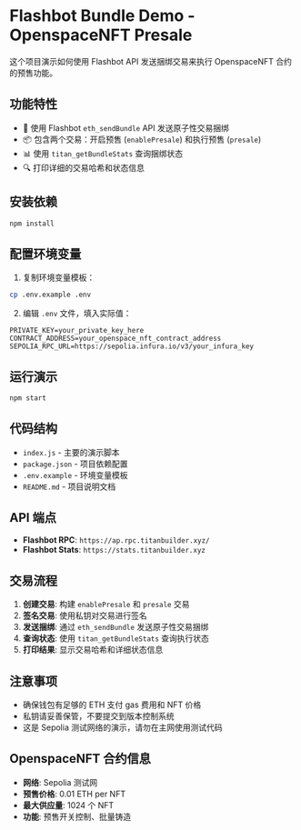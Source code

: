 # Flashbot Bundle Demo - OpenspaceNFT Presale

这个项目演示如何使用 Flashbot API 发送捆绑交易来执行 OpenspaceNFT 合约的预售功能。

## 功能特性

- 🚀 使用 Flashbot `eth_sendBundle` API 发送原子性交易捆绑
- 📦 包含两个交易：开启预售 (`enablePresale`) 和执行预售 (`presale`)
- 📊 使用 `titan_getBundleStats` 查询捆绑状态
- 🔍 打印详细的交易哈希和状态信息

## 安装依赖

```bash
npm install
```

## 配置环境变量

1. 复制环境变量模板：
```bash
cp .env.example .env
```

2. 编辑 `.env` 文件，填入实际值：
```env
PRIVATE_KEY=your_private_key_here
CONTRACT_ADDRESS=your_openspace_nft_contract_address
SEPOLIA_RPC_URL=https://sepolia.infura.io/v3/your_infura_key
```

## 运行演示

```bash
npm start
```

## 代码结构

- `index.js` - 主要的演示脚本
- `package.json` - 项目依赖配置
- `.env.example` - 环境变量模板
- `README.md` - 项目说明文档

## API 端点

- **Flashbot RPC**: `https://ap.rpc.titanbuilder.xyz/`
- **Flashbot Stats**: `https://stats.titanbuilder.xyz`

## 交易流程

1. **创建交易**: 构建 `enablePresale` 和 `presale` 交易
2. **签名交易**: 使用私钥对交易进行签名
3. **发送捆绑**: 通过 `eth_sendBundle` 发送原子性交易捆绑
4. **查询状态**: 使用 `titan_getBundleStats` 查询执行状态
5. **打印结果**: 显示交易哈希和详细状态信息

## 注意事项

- 确保钱包有足够的 ETH 支付 gas 费用和 NFT 价格
- 私钥请妥善保管，不要提交到版本控制系统
- 这是 Sepolia 测试网络的演示，请勿在主网使用测试代码

## OpenspaceNFT 合约信息

- **网络**: Sepolia 测试网
- **预售价格**: 0.01 ETH per NFT
- **最大供应量**: 1024 个 NFT
- **功能**: 预售开关控制、批量铸造